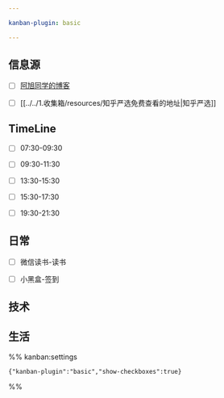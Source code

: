 ```yaml
---

kanban-plugin: basic

---
```


## 信息源

- [ ] [阿旭同学的博客](https://axutongxue.top/)
- [ ] [[../../1.收集箱/resources/知乎严选免费查看的地址|知乎严选]]


## TimeLine

- [ ] 07:30-09:30
- [ ] 09:30-11:30
- [ ] 13:30-15:30
- [ ] 15:30-17:30
- [ ] 19:30-21:30


## 日常

- [ ] 微信读书-读书
- [ ] 小黑盒-签到


## 技术



## 生活





%% kanban:settings
```
{"kanban-plugin":"basic","show-checkboxes":true}
```
%%